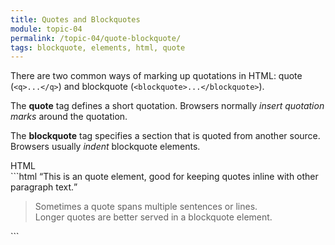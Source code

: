 ```yaml
---
title: Quotes and Blockquotes
module: topic-04
permalink: /topic-04/quote-blockquote/
tags: blockquote, elements, html, quote
---
```


<div class="divider-heading"></div>

There are two common ways of marking up quotations in HTML: quote (`<q>...</q>`) and blockquote (`<blockquote>...</blockquote>`).

The **quote** tag defines a short quotation. Browsers normally _insert quotation marks_ around the quotation.

The **blockquote** tag specifies a section that is quoted from another source. Browsers usually _indent_ blockquote elements.


<div id="code-heading">HTML</div>
```html
<q>This is an quote element, good for keeping quotes inline with other paragraph text.</q>

<blockquote>
  Sometimes a quote spans multiple sentences or lines.<br/>
  Longer quotes are better served in a blockquote element.
</blockquote>
```


<div class="codepen-embed">
  <p data-height="400" data-theme-id="30567" data-slug-hash="gvxRqL" data-default-tab="html,result" data-user="Media-Ed-Online" data-pen-title="Semantic HTML, Quotes and Blockquotes" class="codepen"></p>
</div>

